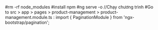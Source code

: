 #rm -rf node_modules 
#install npm
#ng serve -o //Chạy chương trình
#Go to src > app > pages > product-management > product-management.module.ts : import { PaginationModule } from  'ngx-bootstrap/pagination';

